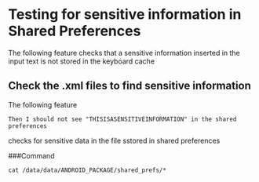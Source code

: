 # Testing for sensitive information in Shared Preferences


The following feature checks that a sensitive information inserted in the input text is not stored in the keyboard cache


## Check the .xml files to find sensitive information

The following feature

	Then I should not see "THISISASENSITIVEINFORMATION" in the shared preferences
	
checks for sensitive data in the file sstored in shared preferences


###Command



	cat /data/data/ANDROID_PACKAGE/shared_prefs/*


